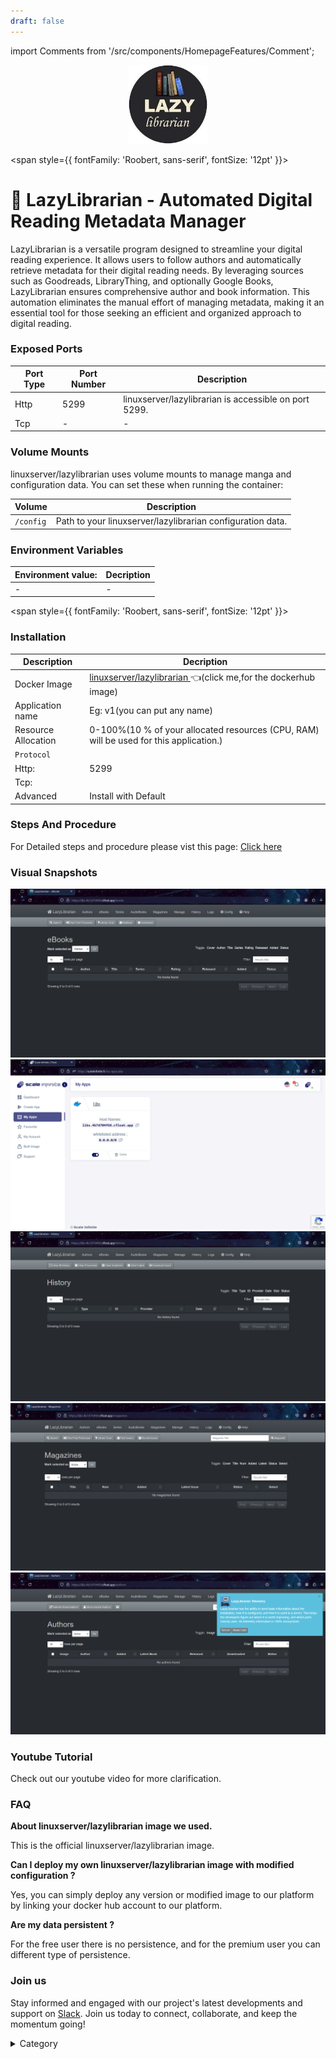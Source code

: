 ```yaml
---
draft: false
---
```

import Comments from '/src/components/HomepageFeatures/Comment';

<p align="center">
  <img src="/img/090.jpg" alt="Alt Text" width="25%"/>
</p> 


<span style={{ fontFamily: 'Roobert, sans-serif', fontSize: '12pt' }}>

# 📙 LazyLibrarian - Automated Digital Reading Metadata Manager

LazyLibrarian is a versatile program designed to streamline your digital reading experience. It allows users to follow authors and automatically retrieve metadata for their digital reading needs. By leveraging sources such as Goodreads, LibraryThing, and optionally Google Books, LazyLibrarian ensures comprehensive author and book information. This automation eliminates the manual effort of managing metadata, making it an essential tool for those seeking an efficient and organized approach to digital reading.


### Exposed Ports

| Port Type | Port Number | Description                       |
| --------- | ----------- | --------------------------------- |
| Http      | 5299       | linuxserver/lazylibrarian is accessible on port 5299.|
| Tcp       | -           | -             |

### Volume Mounts

linuxserver/lazylibrarian uses volume mounts to manage manga and configuration data. You can set these when running the container:

| Volume                                 | Description                              |
| -------------------------------------- | ---------------------------------------- |
| `/config` | Path to your linuxserver/lazylibrarian configuration data. |


### Environment Variables


|   **Environment value:**          | Decription                                                                                                               | 
| --------------------- | ------                                                                                                                   | 
|-       |  -                              |

</span>


<span style={{ fontFamily: 'Roobert, sans-serif', fontSize: '12pt' }}>

### Installation

|  Description          | Decription                                                                                                               | 
| --------------------- | ------                                                                                                                   | 
| Docker Image          |    [linuxserver/lazylibrarian ](https://hub.docker.com/r/linuxserver/lazylibrarian)👈(click me,for the dockerhub image)                                   |
| Application name      |  Eg: v1(you can put any name)                                                                                        | 
| Resource Allocation   |  0-100%(10 % of your allocated resources (CPU, RAM) will be used for this application.)                                  | 
| `Protocol`            |                                                                                                                          | 
|  Http:                |     5299                                                                                                                    |
|  Tcp:                 |                                                                                                                        | 
|    Advanced           |    Install with Default                                                                                                  |


### Steps And Procedure

For Detailed steps and procedure please vist this page: [Click here](https://techscaleinfinite.github.io/introduction/cloud-float/Steps%20and%20procedure)

### Visual Snapshots

![Alt Text](/img/81.png)
![Alt Text](/img/84.png)
![Alt Text](/img/86.png)
![Alt Text](/img/87.png)
![Alt Text](/img/89.png)



### Youtube Tutorial&#x20;

Check out our youtube video for more clarification.



### FAQ

**About linuxserver/lazylibrarian image we used.**

This is the official  linuxserver/lazylibrarian image.

**Can I deploy my own linuxserver/lazylibrarian image with modified configuration ?**

Yes, you can simply deploy any version or modified image to our platform by linking your docker hub account to our platform.

**Are my data persistent ?**

For the free user there is no persistence, and for the premium user you can different type of persistence.

### Join us

Stay informed and engaged with our project's latest developments and support on [Slack](https://app.slack.com/client/T04QS32JX6E/C04QKEWE146). Join us today to connect, collaborate, and keep the momentum going!&#x20;

<details>

<summary>Category</summary>

Kubernetes, cloud computing, DevOps, cloud services, hosting platform, container orchestration, cloud infrastructure, cloud deployment, cloud management, cloud technology, cloud solutions, linuxserver/lazylibrarian

</details>

</span>

<Comments />